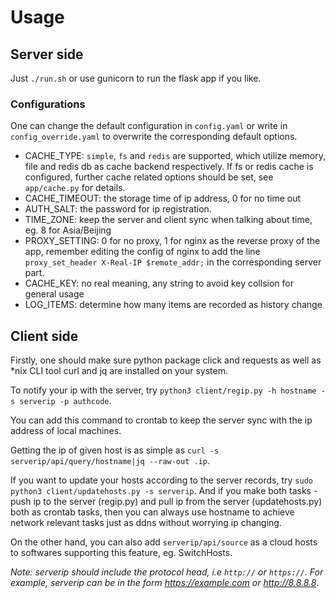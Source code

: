 # Usage

## Server side

Just `./run.sh` or use gunicorn to run the flask app if you like.

### Configurations

One can change the default configuration in `config.yaml` or write in `config_override.yaml` to overwrite the corresponding default options.

* CACHE_TYPE: `simple`, `fs` and `redis` are supported, which utilize memory, file and redis db as cache backend respectively. If fs or redis cache is configured, further cache related options should be set, see `app/cache.py` for details.
* CACHE_TIMEOUT: the storage time of ip address, 0 for no time out
* AUTH_SALT: the password for ip registration.
* TIME_ZONE: keep the server and client sync when talking about time, eg. 8 for Asia/Beijing
* PROXY_SETTING: 0 for no proxy, 1 for nginx as the reverse proxy of the app, remember editing the config of nginx to add the line `proxy_set_header X-Real-IP $remote_addr;` in the corresponding server part.
* CACHE_KEY: no real meaning, any string to avoid key collsion for general usage
* LOG_ITEMS: determine how many items are recorded as history change

## Client side

Firstly, one should make sure python package click and requests as well as *nix CLI tool curl and jq are installed on your system.

To notify your ip with the server, try `python3 client/regip.py -h hostname -s serverip -p authcode`.

You can add this command to crontab to keep the server sync with the ip address of local machines.

Getting the ip of given host is as simple as `curl -s serverip/api/query/hostname|jq --raw-out .ip`.

If you want to update your hosts according to the server records, try `sudo python3 client/updatehosts.py -s serverip`. And if you make both tasks - push ip to the server (regip.py) and pull ip from the server (updatehosts.py) both as crontab tasks, then you can always use hostname to achieve network relevant tasks just as ddns without worrying ip changing. 

On the other hand, you can also add `serverip/api/source` as a cloud hosts to softwares supporting this feature, eg. SwitchHosts.

*Note: serverip should include the protocol head, i.e `http://` or `https://`. For example, serverip can be in the form https://example.com or http://8.8.8.8*.